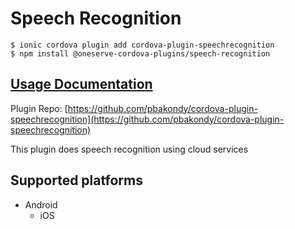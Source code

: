 # Speech Recognition

```text
$ ionic cordova plugin add cordova-plugin-speechrecognition
$ npm install @oneserve-cordova-plugins/speech-recognition
```

## [Usage Documentation](https://oneserve.gitbook.io/oneserve-cordova-plugins/plugins/speech-recognition/)

Plugin Repo: [https://github.com/pbakondy/cordova-plugin-speechrecognition](https://github.com/pbakondy/cordova-plugin-speechrecognition)

This plugin does speech recognition using cloud services

## Supported platforms

* Android
  * iOS


